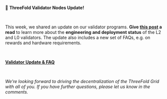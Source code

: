 🚨 **ThreeFold Validator Nodes Update!**

<br/>

This week, we shared an update on our validator programs. **Give [this post](https://forum.threefold.io/t/validator-update/3049) a read** to learn more about the **engineering and deployment status** of the L2 and L0 validators. The update also includes a new set of FAQs, e.g. on rewards and hardware requirements.

<br/>

**[Validator Update & FAQ](https://forum.threefold.io/t/validator-update/3049)**

<br/>

*We’re looking forward to driving the decentralization of the ThreeFold Grid with all of you. If you have further questions, please let us know in the comments.*